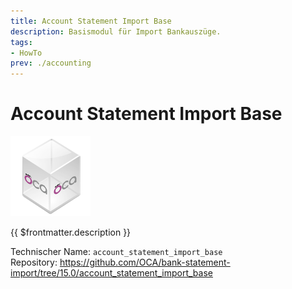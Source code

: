 ```yaml
---
title: Account Statement Import Base
description: Basismodul für Import Bankauszüge.
tags:
- HowTo
prev: ./accounting
---
```

# Account Statement Import Base
![icon_oca_app](attachments/icon_oca_app.png)

{{ $frontmatter.description }}

Technischer Name: `account_statement_import_base`\
Repository: <https://github.com/OCA/bank-statement-import/tree/15.0/account_statement_import_base>

